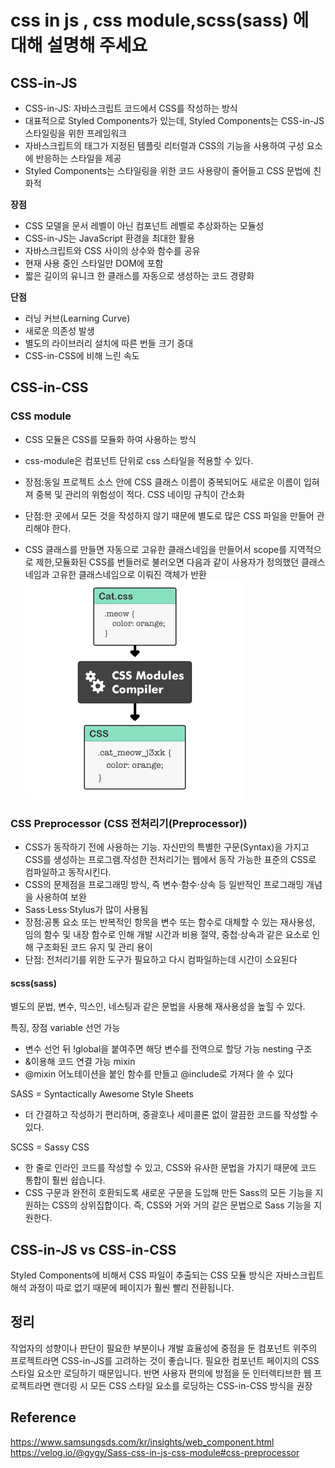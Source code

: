 # css in js , css module,scss(sass) 에 대해 설명해 주세요
## CSS-in-JS 
- CSS-in-JS: 자바스크립트 코드에서 CSS를 작성하는 방식
- 대표적으로 Styled Components가 있는데, Styled Components는 CSS-in-JS 스타일링을 위한 프레임워크 
- 자바스크립트의 태그가 지정된 템플릿 리터럴과 CSS의 기능을 사용하여 구성 요소에 반응하는 스타일을 제공
- Styled Components는 스타일링을 위한 코드 사용량이 줄어들고 CSS 문법에 친화적

**장점**
 - CSS 모델을 문서 레벨이 아닌 컴포넌트 레벨로 추상화하는 모듈성 
 - CSS-in-JS는 JavaScript 환경을 최대한 활용 
 - 자바스크립트와 CSS 사이의 상수와 함수를 공유 
 - 현재 사용 중인 스타일만 DOM에 포함 
 - 짧은 길이의 유니크 한 클래스를 자동으로 생성하는 코드 경량화

**단점**
- 러닝 커브(Learning Curve) 
- 새로운 의존성 발생
- 별도의 라이브러리 설치에 따른 번들 크기 증대 
- CSS-in-CSS에 비해 느린 속도 

## CSS-in-CSS
### CSS module
- CSS 모듈은 CSS를 모듈화 하여 사용하는 방식
- css-module은 컴포넌트 단위로 css 스타일을 적용할 수 있다.
- 장점:동일 프로젝트 소스 안에 CSS 클래스 이름이 중복되어도 새로운 이름이 입혀져 중복 및 관리의 위험성이 적다. CSS 네이밍 규칙이 간소화
- 단점:한 곳에서 모든 것을 작성하지 않기 때문에 별도로 많은 CSS 파일을 만들어 관리해야 한다.

- CSS 클래스를 만들면 자동으로 고유한 클래스네임을 만들어서 scope를 지역적으로 제한,모듈화된 CSS를 번들러로 불러오면 다음과 같이 사용자가 정의했던 클래스네임과 고유한 클래스네임으로 이뤄진 객체가 반환
![Alt text](image-1.png)

### CSS Preprocessor (CSS 전처리기(Preprocessor))
- CSS가 동작하기 전에 사용하는 기능. 자신만의 특별한 구문(Syntax)을 가지고 CSS를 생성하는 프로그램.작성한 전처리기는 웹에서 동작 가능한 표준의 CSS로 컴파일하고 동작시킨다.
- CSS의 문제점을 프로그래밍 방식, 즉 변수·함수·상속 등 일반적인 프로그래밍 개념을 사용하여 보완
-  Sass·Less·Stylus가 많이 사용됨
- 장점:공통 요소 또는 반복적인 항목을 변수 또는 함수로 대체할 수 있는 재사용성, 임의 함수 및 내장 함수로 인해 개발 시간과 비용 절약, 중첩·상속과 같은 요소로 인해 구조화된 코드 유지 및 관리 용이 
- 단점: 전처리기를 위한 도구가 필요하고 다시 컴파일하는데 시간이 소요된다

#### scss(sass) 
별도의 문법, 변수, 믹스인, 네스팅과 같은 문법을 사용해 재사용성을 높힐 수 있다.

특징, 장점
variable 선언 가능
- 변수 선언 뒤 !global을 붙여주면 해당 변수를 전역으로 할당 가능
nesting 구조
- &이용해 코드 연결 가능
mixin
- @mixin 어노테이션을 붙인 함수를 만들고 @include로 가져다 쓸 수 있다


SASS = Syntactically Awesome Style Sheets
- 더 간결하고 작성하기 편리하며, 중괄호나 세미콜론 없이 깔끔한 코드를 작성할 수 있다.

SCSS = Sassy CSS
- 한 줄로 인라인 코드를 작성할 수 있고, CSS와 유사한 문법을 가지기 때문에 코드 통합이 훨씬 쉽습니다.
- CSS 구문과 완전히 호환되도록 새로운 구문을 도입해 만든 Sass의 모든 기능을 지원하는 CSS의 상위집합이다.
즉, CSS와 거와 거의 같은 문법으로 Sass 기능을 지원한다.
## CSS-in-JS vs CSS-in-CSS
Styled Components에 비해서  CSS 파일이 추출되는 CSS 모듈 방식은 자바스크립트 해석 과정이 따로 없기 때문에 페이지가 훨씬 빨리 전환됩니다.


## 정리
작업자의 성향이나 판단이 필요한 부분이나 개발 효율성에 중점을 둔 컴포넌트 위주의 프로젝트라면 CSS-in-JS를 고려하는 것이 좋습니다. 필요한 컴포넌트 페이지의 CSS 스타일 요소만 로딩하기 때문입니다. 반면 사용자 편의에 방점을 둔 인터렉티브한 웹 프로젝트라면 랜더링 시 모든 CSS 스타일 요소를 로딩하는 CSS-in-CSS 방식을 권장
## Reference
https://www.samsungsds.com/kr/insights/web_component.html  
https://velog.io/@gygy/Sass-css-in-js-css-module#css-preprocessor